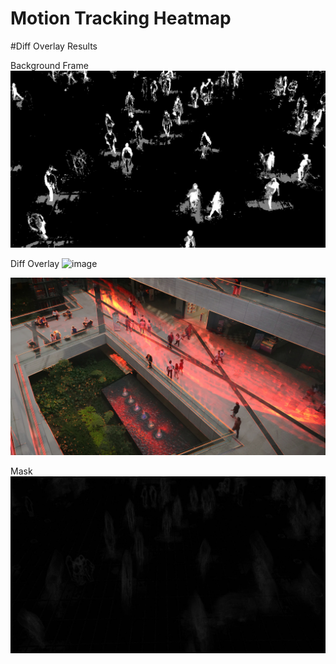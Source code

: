 # Motion Tracking Heatmap

#Diff Overlay Results

Background Frame
![image](image_result/diff-bkgnd-frame.jpg)

Diff Overlay
![image](diff-overlay.jpg)

![image](image_result/diff-overlay1.jpg)

Mask
![image](image_result/mask.jpg)

